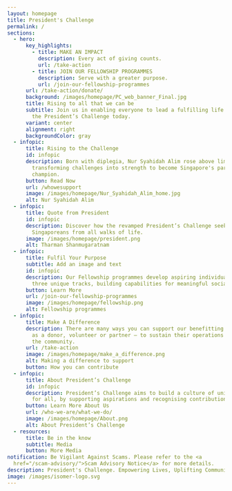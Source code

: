 ```yaml
---
layout: homepage
title: President's Challenge
permalink: /
sections:
  - hero:
      key_highlights:
        - title: MAKE AN IMPACT
          description: Every act of giving counts.
          url: /take-action
        - title: JOIN OUR FELLOWSHIP PROGRAMMES
          description: Serve with a greater purpose.
          url: /join-our-fellowship-programmes
      url: /take-action/donate/
      background: /images/homepage/PC_web_banner_Final.jpg
      title: Rising to all that we can be
      subtitle: Join us in enabling everyone to lead a fulfilling life.  Be part of
        the President’s Challenge today.
      variant: center
      alignment: right
      backgroundColor: gray
  - infopic:
      title: Rising to the Challenge
      id: infopic
      description: Born with diplegia, Nur Syahidah Alim rose above limits,
        transforming challenges into strength to become Singapore's para archery
        champion.
      button: Read Now
      url: /whowesupport
      image: /images/homepage/Nur_Syahidah_Alim_home.jpg
      alt: Nur Syahidah Alim
  - infopic:
      title: Quote from President
      id: infopic
      description: Discover how the revamped President’s Challenge seeks to uplift
        Singaporeans from all walks of life.
      image: /images/homepage/president.png
      alt: Tharman Shanmugaratnam
  - infopic:
      title: Fulfil Your Purpose
      subtitle: Add an image and text
      id: infopic
      description: Our Fellowship programmes develop aspiring individuals through
        three unique tracks, building capabilities for meaningful social impact.
      button: Learn More
      url: /join-our-fellowship-programmes
      image: /images/homepage/fellowship.png
      alt: Fellowship programmes
  - infopic:
      title: Make A Difference
      description: There are many ways you can support our benefitting organisations –
        as a donor, volunteer or partner – to sustain their operations and serve
        the community.
      url: /take-action
      image: /images/homepage/make_a_difference.png
      alt: Making a difference to support
      button: How you can contribute
  - infopic:
      title: About President’s Challenge
      id: infopic
      description: President’s Challenge aims to build a culture of unity and respect
        for all, by supporting aspirations and recognising contributions by all.
      button: Learn More About Us
      url: /who-we-are/what-we-do/
      image: /images/homepage/About.png
      alt: About President’s Challenge
  - resources:
      title: Be in the know
      subtitle: Media
      button: More Media
notification: Be Vigilant Against Scams. Please refer to the <a
  href="/scam-advisory/">Scam Advisory Notice</a> for more details.
description: President's Challenge. Empowering Lives, Uplifting Communities.
image: /images/isomer-logo.svg
---
```


